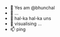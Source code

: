 - 👋 Yes am @bhunchal
- 👀 ...
- 🌱 hal-ka hal-ka uns
- 💞️ visualising ...
- 📫 ping

<!---
bhunchal/bhunchal is a ✨ special ✨ repository because its `README.md` (this file) appears on your GitHub profile.
You can click the Preview link to take a look at your changes.
--->
